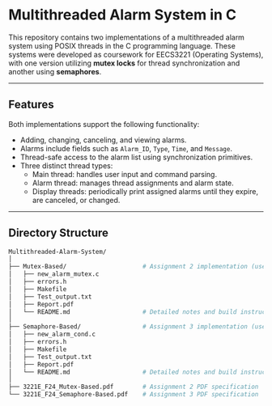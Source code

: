 # Multithreaded Alarm System in C

This repository contains two implementations of a multithreaded alarm system using POSIX threads in the C programming language. These systems were developed as coursework for EECS3221 (Operating Systems), with one version utilizing **mutex locks** for thread synchronization and another using **semaphores**.

---

## Features

Both implementations support the following functionality:

- Adding, changing, canceling, and viewing alarms.
- Alarms include fields such as `Alarm_ID`, `Type`, `Time`, and `Message`.
- Thread-safe access to the alarm list using synchronization primitives.
- Three distinct thread types:
  - Main thread: handles user input and command parsing.
  - Alarm thread: manages thread assignments and alarm state.
  - Display threads: periodically print assigned alarms until they expire, are canceled, or changed.

---

## Directory Structure

```bash
Multithreaded-Alarm-System/
│
├── Mutex-Based/                     # Assignment 2 implementation (uses mutexes)
│   ├── new_alarm_mutex.c
│   ├── errors.h
│   ├── Makefile
│   ├── Test_output.txt
│   ├── Report.pdf
│   └── README.md                    # Detailed notes and build instructions
│
├── Semaphore-Based/                 # Assignment 3 implementation (uses semaphores)
│   ├── new_alarm_cond.c
│   ├── errors.h
│   ├── Makefile
│   ├── Test_output.txt
│   ├── Report.pdf
│   └── README.md                    # Detailed notes and build instructions
│
├── 3221E_F24_Mutex-Based.pdf        # Assignment 2 PDF specification
└── 3221E_F24_Semaphore-Based.pdf    # Assignment 3 PDF specification
